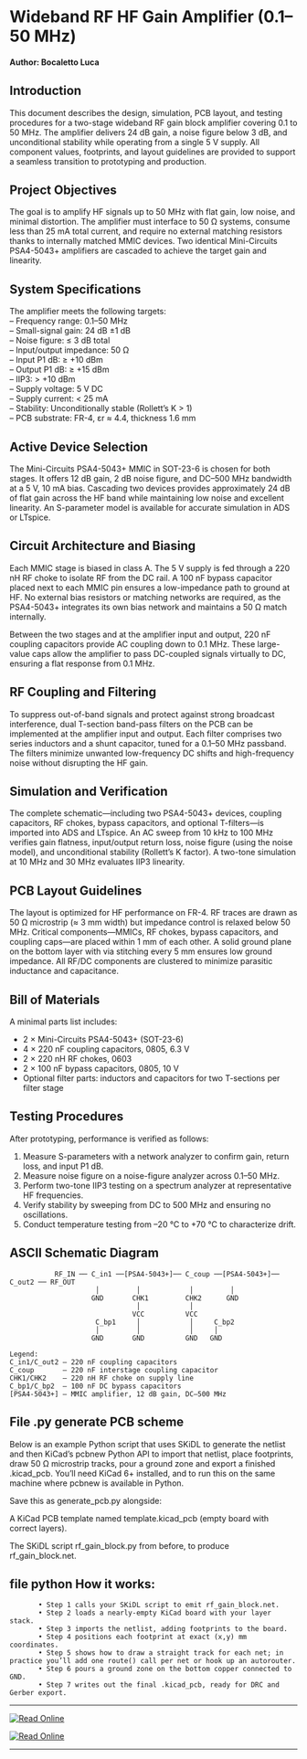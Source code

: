 # Wideband RF HF Gain Amplifier (0.1–50 MHz)
#### Author: Bocaletto Luca

## Introduction  
This document describes the design, simulation, PCB layout, and testing procedures for a two-stage wideband RF gain block amplifier covering 0.1 to 50 MHz. The amplifier delivers 24 dB gain, a noise figure below 3 dB, and unconditional stability while operating from a single 5 V supply. All component values, footprints, and layout guidelines are provided to support a seamless transition to prototyping and production.

## Project Objectives  
The goal is to amplify HF signals up to 50 MHz with flat gain, low noise, and minimal distortion. The amplifier must interface to 50 Ω systems, consume less than 25 mA total current, and require no external matching resistors thanks to internally matched MMIC devices. Two identical Mini-Circuits PSA4-5043+ amplifiers are cascaded to achieve the target gain and linearity.

## System Specifications  
The amplifier meets the following targets:  
– Frequency range: 0.1–50 MHz  
– Small-signal gain: 24 dB ±1 dB  
– Noise figure: ≤ 3 dB total  
– Input/output impedance: 50 Ω  
– Input P1 dB: ≥ +10 dBm  
– Output P1 dB: ≥ +15 dBm  
– IIP3: > +10 dBm  
– Supply voltage: 5 V DC  
– Supply current: < 25 mA  
– Stability: Unconditionally stable (Rollett’s K > 1)  
– PCB substrate: FR-4, εr ≈ 4.4, thickness 1.6 mm  

## Active Device Selection  
The Mini-Circuits PSA4-5043+ MMIC in SOT-23-6 is chosen for both stages. It offers 12 dB gain, 2 dB noise figure, and DC–500 MHz bandwidth at a 5 V, 10 mA bias. Cascading two devices provides approximately 24 dB of flat gain across the HF band while maintaining low noise and excellent linearity. An S-parameter model is available for accurate simulation in ADS or LTspice.

## Circuit Architecture and Biasing  
Each MMIC stage is biased in class A. The 5 V supply is fed through a 220 nH RF choke to isolate RF from the DC rail. A 100 nF bypass capacitor placed next to each MMIC pin ensures a low-impedance path to ground at HF. No external bias resistors or matching networks are required, as the PSA4-5043+ integrates its own bias network and maintains a 50 Ω match internally.

Between the two stages and at the amplifier input and output, 220 nF coupling capacitors provide AC coupling down to 0.1 MHz. These large-value caps allow the amplifier to pass DC-coupled signals virtually to DC, ensuring a flat response from 0.1 MHz.

## RF Coupling and Filtering  
To suppress out-of-band signals and protect against strong broadcast interference, dual T-section band-pass filters on the PCB can be implemented at the amplifier input and output. Each filter comprises two series inductors and a shunt capacitor, tuned for a 0.1–50 MHz passband. The filters minimize unwanted low-frequency DC shifts and high-frequency noise without disrupting the HF gain.

## Simulation and Verification  
The complete schematic—including two PSA4-5043+ devices, coupling capacitors, RF chokes, bypass capacitors, and optional T-filters—is imported into ADS and LTspice. An AC sweep from 10 kHz to 100 MHz verifies gain flatness, input/output return loss, noise figure (using the noise model), and unconditional stability (Rollett’s K factor). A two-tone simulation at 10 MHz and 30 MHz evaluates IIP3 linearity.

## PCB Layout Guidelines  
The layout is optimized for HF performance on FR-4. RF traces are drawn as 50 Ω microstrip (≈ 3 mm width) but impedance control is relaxed below 50 MHz. Critical components—MMICs, RF chokes, bypass capacitors, and coupling caps—are placed within 1 mm of each other. A solid ground plane on the bottom layer with via stitching every 5 mm ensures low ground impedance. All RF/DC components are clustered to minimize parasitic inductance and capacitance.

## Bill of Materials  
A minimal parts list includes:  
- 2 × Mini-Circuits PSA4-5043+ (SOT-23-6)  
- 4 × 220 nF coupling capacitors, 0805, 6.3 V  
- 2 × 220 nH RF chokes, 0603  
- 2 × 100 nF bypass capacitors, 0805, 10 V  
- Optional filter parts: inductors and capacitors for two T-sections per filter stage  

## Testing Procedures  
After prototyping, performance is verified as follows:  
1. Measure S-parameters with a network analyzer to confirm gain, return loss, and input P1 dB.  
2. Measure noise figure on a noise-figure analyzer across 0.1–50 MHz.  
3. Perform two-tone IIP3 testing on a spectrum analyzer at representative HF frequencies.  
4. Verify stability by sweeping from DC to 500 MHz and ensuring no oscillations.  
5. Conduct temperature testing from –20 °C to +70 °C to characterize drift.

## ASCII Schematic Diagram  
```plaintext
           RF_IN ── C_in1 ──[PSA4-5043+]── C_coup ──[PSA4-5043+]── C_out2 ── RF_OUT
                     │         │            │         │
                    GND       CHK1         CHK2      GND
                               │            │
                              VCC          VCC
                     C_bp1     │            │     C_bp2
                     │         │            │     │
                    GND       GND          GND   GND

Legend:
C_in1/C_out2 – 220 nF coupling capacitors
C_coup       – 220 nF interstage coupling capacitor
CHK1/CHK2    – 220 nH RF choke on supply line
C_bp1/C_bp2  – 100 nF DC bypass capacitors
[PSA4-5043+] – MMIC amplifier, 12 dB gain, DC–500 MHz
```

## File .py generate PCB scheme

Below is an example Python script that uses SKiDL to generate the netlist and then KiCad’s pcbnew Python API to import that netlist, place footprints, draw 50 Ω microstrip tracks, pour a ground zone and export a finished .kicad_pcb. You’ll need KiCad 6+ installed, and to run this on the same machine where pcbnew is available in Python.

Save this as generate_pcb.py alongside:

A KiCad PCB template named template.kicad_pcb (empty board with correct layers).

The SKiDL script rf_gain_block.py from before, to produce rf_gain_block.net.

## file python How it works:

           • Step 1 calls your SKiDL script to emit rf_gain_block.net. 
           • Step 2 loads a nearly-empty KiCad board with your layer stack. 
           • Step 3 imports the netlist, adding footprints to the board. 
           • Step 4 positions each footprint at exact (x,y) mm coordinates. 
           • Step 5 shows how to draw a straight track for each net; in practice you’ll add one route() call per net or hook up an autorouter. 
           • Step 6 pours a ground zone on the bottom copper connected to GND. 
           • Step 7 writes out the final .kicad_pcb, ready for DRC and Gerber export.

---

[![Read Online](https://img.shields.io/badge/Read%20Online-blue)](https://bocaletto-luca.github.io/RF-Amplifier-HF/index.html)  

[![Read Online](https://img.shields.io/badge/Read%20Online-blue)](https://bocaletto-luca.github.io/RF-Amplifier-WiFi/index.html)

---
